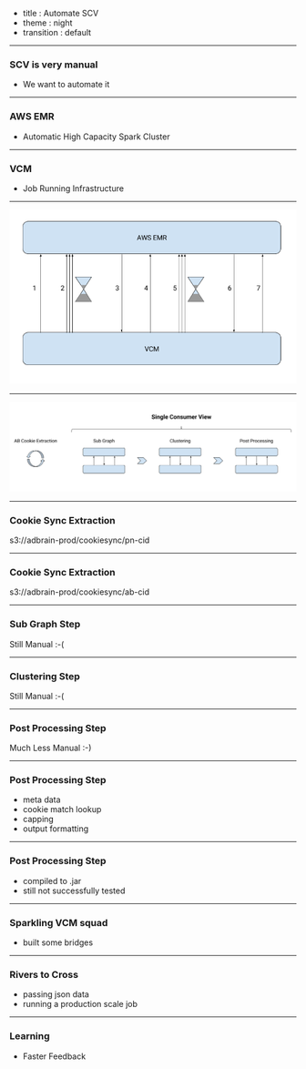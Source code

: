 - title : Automate SCV
- theme : night
- transition : default

***

### SCV is very manual

- We want to automate it

***

### AWS EMR

- Automatic High Capacity Spark Cluster

***

### VCM

- Job Running Infrastructure

***

![FsReveal](images/scv-pres-1.png)

***

![FsReveal](images/scv-pres-2.png)

***

### Cookie Sync Extraction

s3://adbrain-prod/cookiesync/pn-cid

***

### Cookie Sync Extraction

s3://adbrain-prod/cookiesync/ab-cid

***

### Sub Graph Step

Still Manual :-(

***

### Clustering Step

Still Manual :-(

***

### Post Processing Step

Much Less Manual :-)

***

### Post Processing Step

- meta data
- cookie match lookup
- capping
- output formatting

***

### Post Processing Step

- compiled to .jar
- still not successfully tested

***

### Sparkling VCM squad

- built some bridges

***

### Rivers to Cross

- passing json data
- running a production scale job

***

### Learning

- Faster Feedback
